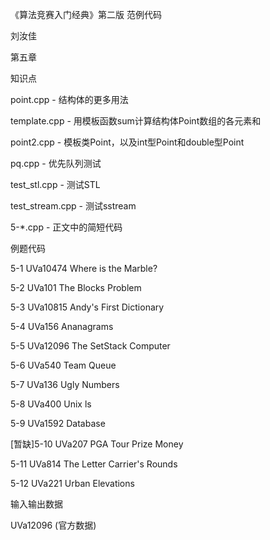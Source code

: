 ﻿《算法竞赛入门经典》第二版 范例代码

刘汝佳

第五章

知识点

point.cpp       - 结构体的更多用法

template.cpp    - 用模板函数sum计算结构体Point数组的各元素和

point2.cpp      - 模板类Point，以及int型Point和double型Point

pq.cpp          - 优先队列测试

test_stl.cpp    - 测试STL

test_stream.cpp - 测试sstream

5-*.cpp         - 正文中的简短代码

例题代码

5-1 UVa10474 Where is the Marble?

5-2 UVa101 The Blocks Problem

5-3 UVa10815 Andy's First Dictionary

5-4 UVa156 Ananagrams

5-5 UVa12096 The SetStack Computer

5-6 UVa540 Team Queue

5-7 UVa136 Ugly Numbers

5-8 UVa400 Unix ls

5-9 UVa1592 Database

[暂缺]5-10 UVa207 PGA Tour Prize Money

5-11 UVa814 The Letter Carrier's Rounds

5-12 UVa221 Urban Elevations

输入输出数据

UVa12096  (官方数据)
